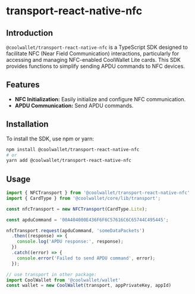 # transport-react-native-nfc

## Introduction
`@coolwallet/transport-react-native-nfc` is a TypeScript SDK designed to facilitate NFC (Near Field Communication) interactions, particularly for accessing and managing NFC-enabled CoolWallet Lite cards. This SDK provides functions to simplify sending APDU commands to NFC devices.

## Features
- **NFC Initialization:** Easily initialize and configure NFC communication.
- **APDU Communication:** Send APDU commands.

## Installation

To install the SDK, use npm or yarn:

```bash
npm install @coolwallet/transport-react-native-nfc
# or
yarn add @coolwallet/transport-react-native-nfc
```

## Usage

```javascript
import { NFCTransport } from '@coolwallet/transport-react-native-nfc'
import { CardType } from '@coolwallet/core/lib/transport';

const nfcTransport = new NFCTransport(CardType.Lite);

const apduCommand = '00A404000E436F6F6C57616C6C65744C495445';

nfcTransport.request(apduCommand, 'someDataPackets')
  .then((response) => {
    console.log('APDU response:', response);
  })
  .catch((error) => {
    console.error('Failed to send APDU command', error);
  });

// use transport in other package:
import CoolWallet from '@coolwallet/wallet'
const wallet = new CoolWallet(transport, appPrivateKey, appId)

```

